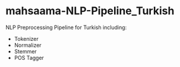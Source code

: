 # mahsaama-NLP-Pipeline_Turkish
NLP Preprocessing Pipeline for Turkish including:
* Tokenizer
* Normalizer
* Stemmer
* POS Tagger
